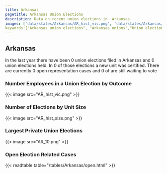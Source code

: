 ```yaml
---
title: Arkansas
pagetitle: Arkansas Union Elections
description: Data on recent union elections in  Arkansas .
images: ['data/states/Arkansas/AR_hist_vic.png', 'data/states/Arkansas/AR_hist_size.png', 'data/states/Arkansas/AR_10.png']
keywords:["Arkansas union elections", "Arkansas unions","Union elections"]
---
```

##  Arkansas

In the last year there have been 0 union elections filed in Arkansas and 0 union elections held. In 0 of those elections a new unit was certified. There are currently 0 open representation cases and 0 of are still waiting to vote

### Number Employees in a Union Election by Outcome
{{< image src="AR_hist_vic.png" >}}

### Number of Elections by Unit Size
{{< image src="AR_hist_size.png" >}}

### Largest Private Union Elections
{{< image src="AR_10.png" >}}

### Open Election Related Cases
{{< readtable table="/tables/Arkansas/open.html" >}}

